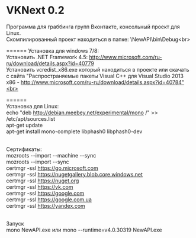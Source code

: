 VKNext 0.2
======
Программа для граббинга групп Вконтакте, консольный проект для Linux.<br>
Скомпилированный проект находиться в папке: \NewAPI\bin\Debug\<br>

======
Установка для windows 7/8: <br>
Установить .NET Framework 4.5: http://www.microsoft.com/ru-ru/download/details.aspx?id=40779<br>
Установить vcredist_x86.exe который находиться в проекте или скачать с сайта "Распространяемые пакеты Visual C++ для Visual Studio 2013 x86 - http://www.microsoft.com/ru-ru/download/details.aspx?id=40784"<br><br>

======
<br>
Установка для Linux:<br>
echo "deb http://debian.meebey.net/experimental/mono /" >> /etc/apt/sources.list<br>
apt-get update<br>
apt-get install mono-complete libphash0 libphash0-dev<br><br>

Сертификаты:<br>
mozroots --import --machine --sync<br>
mozroots --import --sync<br>
certmgr -ssl https://go.microsoft.com<br>
certmgr -ssl https://nugetgallery.blob.core.windows.net<br>
certmgr -ssl https://nuget.org<br>
certmgr -ssl https://vk.com<br>
certmgr -ssl https://google.com<br>
certmgr -ssl https://google.com.ua<br>
certmgr -ssl https://yandex.com<br><br>

Запуск<br>
mono NewAPI.exe или mono --runtime=v4.0.30319 NewAPI.exe<br>

